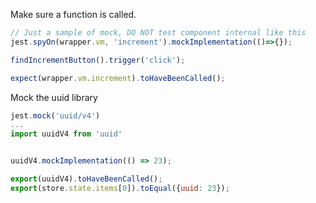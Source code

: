 



Make sure a function is called. 
```js
// Just a sample of mock, DO NOT test component internal like this
jest.spyOn(wrapper.vm, 'increment').mockImplementation(()=>{});

findIncrementButton().trigger('click');

expect(wrapper.vm.increment).toHaveBeenCalled();
```

Mock the uuid library
```js
jest.mock('uuid/v4')
...
import uuidV4 from 'uuid'


uuidV4.mockImplementation(() => 23);

export(uuidV4).toHaveBeenCalled();
export(store.state.items[0]).toEqual({uuid: 23});
```